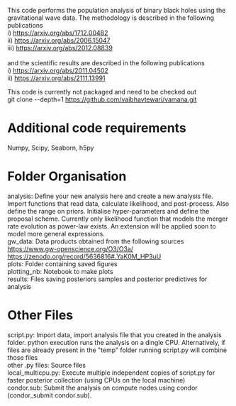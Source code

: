 This code performs the population analysis of binary black holes using the gravitational 
wave data. The methodology is described in the following publications <br />
i) https://arxiv.org/abs/1712.00482 <br />
ii) https://arxiv.org/abs/2006.15047 <br />
iii) https://arxiv.org/abs/2012.08839 <br /><br />
and the scientific results are described in the following publications <br />
i) https://arxiv.org/abs/2011.04502 <br />
ii) https://arxiv.org/abs/2111.13991

This code is currently not packaged and need to be checked out <br />
git clone --depth=1 https://github.com/vaibhavtewari/vamana.git

Additional code requirements
============================
Numpy, Scipy, Seaborn, h5py

Folder Organisation
============================
analysis: Define your new analysis here and create a new analysis file. Import functions that read data, calculate likelihood, and post-process. Also define the range on priors. Initialise hyper-parameters and define the proposal scheme. Currently only likelihood function that models the merger rate evolution as power-law exists. An extension will be applied soon to model more general expressions.<br />
gw_data: Data products obtained from the following sources <br />
https://www.gw-openscience.org/O3/O3a/ <br />
https://zenodo.org/record/5636816#.YaK0M_HP3uU <br />
plots: Folder containing saved figures <br />
plotting_nb: Notebook to make plots <br />
results: Files saving posteriors samples and posterior predictives for analysis <br />

Other Files
=============================
script.py: Import data, import analysis file that you created in the analysis folder. python execution runs the analysis on a dingle CPU. Alternatively, if files are already present in the "temp" folder running script.py will combine those files <br />
other .py files: Source files <br />
local_multicpu.py: Execute multiple independent copies of script.py for faster posterior collection (using CPUs on the local machine) <br />
condor.sub: Submit the analysis on compute nodes using condor (condor_submit condor.sub). 
